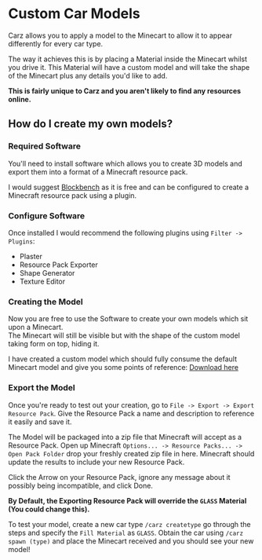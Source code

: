 Custom Car Models
======

Carz allows you to apply a model to the Minecart to allow it to appear differently for every car type.

The way it achieves this is by placing a Material inside the Minecart whilst you drive it. This Material will have a custom model and will take the shape of the Minecart plus any details you'd like to add.

**This is fairly unique to Carz and you aren't likely to find any resources online.**

## How do I create my own models?

### Required Software

You'll need to install software which allows you to create 3D models and export them into a format of a Minecraft resource pack.

I would suggest [Blockbench](https://blockbench.net/) as it is free and can be configured to create a Minecraft resource pack using a plugin.

### Configure Software

Once installed I would recommend the following plugins using `Filter -> Plugins`:

- Plaster
- Resource Pack Exporter
- Shape Generator
- Texture Editor

### Creating the Model

Now you are free to use the Software to create your own models which sit upon a Minecart.  
The Minecart will still be visible but with the shape of the custom model taking form on top, hiding it.

I have created a custom model which should fully consume the default Minecart model and give you some points of reference: [Download here](/files/Minecart.bbmodel)

### Export the Model

Once you're ready to test out your creation, go to `File -> Export -> Export Resource Pack`. Give the Resource Pack a name and description to reference it easily and save it.

The Model will be packaged into a zip file that Minecraft will accept as a Resource Pack. 
Open up Minecraft `Options... -> Resource Packs... -> Open Pack Folder` drop your freshly created zip file in here. Minecraft should update the results to include your new Resource Pack.

Click the Arrow on your Resource Pack, ignore any message about it possibly being incompatible, and click Done.

**By Default, the Exporting Resource Pack will override the `GLASS` Material (You could change this).**

To test your model, create a new car type `/carz createtype` go through the steps and specify the `Fill Material` as `GLASS`. Obtain the car using `/carz spawn (type)` and place the Minecart received and you should see your new model! 

